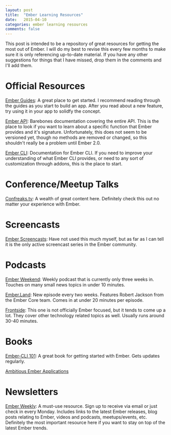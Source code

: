 ```yaml
---
layout: post
title:  "Ember Learning Resources"
date:   2015-04-10
categories: ember learning resources
comments: false
---
```

This post is intended to be a repository of great resources for getting the most out of Ember. I will do my best to revise this every few months to make sure it is only referencing up-to-date material. If you have any other suggestions for things that I have missed, drop them in the comments and I'll add them.

Official Resources
===========================

[Ember Guides](http://guides.emberjs.com/): A great place to get started. I recommend reading through the guides as you start to build an app. After you read about a new feature, try using it in your app to solidfy the concept. 

[Ember API](http://emberjs.com/api/): Barebones documentation covering the entire API. This is the place to look if you want to learn about a specific function that Ember provides and it's signature. Unfortunately, this does not seem to be versioned yet, though no methods are removed or changed, so this shouldn't really be a problem until Ember 2.0.

[Ember CLI](http://www.ember-cli.com/): Documentation for Ember CLI. If you need to improve your understanding of what Ember CLI provides, or need to any sort of customization through addons, this is the place to start.

Conference/Meetup Talks
=======================

[Confreaks.tv](http://confreaks.tv/tags/127): A wealth of great content here. Definitely check this out no matter your experience with Ember.

Screencasts
===========

[Ember Screencasts](http://www.emberscreencasts.com/): Have not used this much myself, but as far as I can tell it is the only active screencast series in the Ember community.

Podcasts
========

[Ember Weekend](https://emberweekend.firebaseapp.com/): Weekly podcast that is currently only three weeks in. Touches on many small news topics in under 10 minutes.

[Ember.Land](http://ember.land/): New episode every two weeks. Features Robert Jackson from the Ember Core team. Comes in at under 20 minutes per episode.

[Frontside](https://frontsidethepodcast.simplecast.fm/): This one is not officially Ember focused, but it tends to come up a lot. They cover other technology related topics as well. Usually runs around 30-40 minutes.

Books
=====

[Ember-CLI 101](https://leanpub.com/ember-cli-101): A great book for getting started with Ember. Gets updates regularly.

[Ambitious Ember Applications](https://leanpub.com/emberjs_applications)

Newsletters
===========

[Ember Weekly](http://emberweekly.com/): A must-use resource. Sign up to receive via email or just check in every Monday. Includes links to the latest Ember releases, blog posts relating to Ember, videos and podcasts, meetups/events, etc. Definitely the most important resource here if you want to stay on top of the latest Ember trends.
